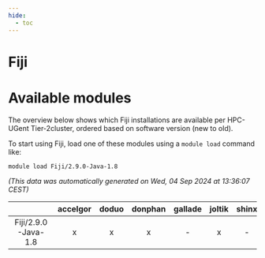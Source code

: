 ```yaml
---
hide:
  - toc
---
```


Fiji
====

# Available modules


The overview below shows which Fiji installations are available per HPC-UGent Tier-2cluster, ordered based on software version (new to old).

To start using Fiji, load one of these modules using a `module load` command like:

```shell
module load Fiji/2.9.0-Java-1.8
```

*(This data was automatically generated on Wed, 04 Sep 2024 at 13:36:07 CEST)*  

| |accelgor|doduo|donphan|gallade|joltik|shinx|skitty|
| :---: | :---: | :---: | :---: | :---: | :---: | :---: | :---: |
|Fiji/2.9.0-Java-1.8|x|x|x|-|x|-|x|
